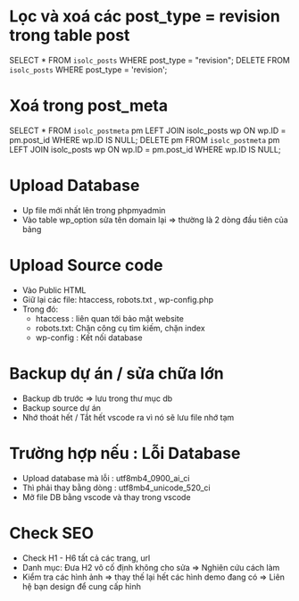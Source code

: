 # Lọc và xoá các post_type = revision trong table post

SELECT \* FROM `isolc_posts` WHERE post_type = "revision";
DELETE FROM `isolc_posts` WHERE post_type = 'revision';

# Xoá trong post_meta

SELECT \* FROM `isolc_postmeta` pm LEFT JOIN isolc_posts wp ON wp.ID = pm.post_id WHERE wp.ID IS NULL;
DELETE pm FROM `isolc_postmeta` pm LEFT JOIN isolc_posts wp ON wp.ID = pm.post_id WHERE wp.ID IS NULL;

# Upload Database

- Up file mới nhất lên trong phpmyadmin
- Vào table wp_option sửa tên domain lại => thường là 2 dòng đầu tiên của bảng

# Upload Source code

- Vào Public HTML
- Giữ lại các file: htaccess, robots.txt , wp-config.php
- Trong đó:
  - htaccess : liên quan tới bảo mật website
  - robots.txt: Chặn công cụ tìm kiếm, chặn index
  - wp-config : Kết nối database

# Backup dự án / sửa chữa lớn

- Backup db trước => lưu trong thư mục db
- Backup source dự án
- Nhớ thoát hết / Tắt hết vscode ra vì nó sẽ lưu file nhớ tạm

# Trường hợp nếu : Lỗi Database

- Upload database mà lỗi : utf8mb4_0900_ai_ci
- Thì phải thay bằng dòng : utf8mb4_unicode_520_ci
- Mở file DB bằng vscode và thay trong vscode

# Check SEO

- Check H1 - H6 tất cả các trang, url
- Danh mục: Đưa H2 vô cố định không cho sửa => Nghiên cứu cách làm
- Kiểm tra các hình ảnh => thay thế lại hết các hình demo đang có => Liên hệ bạn design để cung cấp hình
